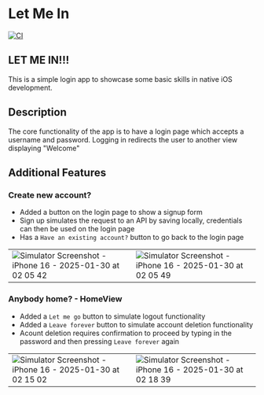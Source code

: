 # Let Me In

[![CI](https://github.com/MarKenn/LetMeIn/actions/workflows/CI.yml/badge.svg)](https://github.com/MarKenn/LetMeIn/actions/workflows/CI.yml)

## LET ME IN!!!

This is a simple login app to showcase some basic skills in native iOS development. 

## Description

The core functionality  of the app is to have a login page which accepts a username and password. Logging in redirects the user to another view displaying "Welcome"

## Additional Features

### Create new account?

 - Added a button on the login page to show a signup form
 - Sign up simulates the request to an API by saving locally, credentials can then be used on the login page
 - Has a `Have an existing account?` button to go back to the login page
   
|  |  | 
| --- | --- |
| ![Simulator Screenshot - iPhone 16 - 2025-01-30 at 02 05 42](https://github.com/user-attachments/assets/47903546-711d-4175-83db-52cd5004c4c5) | ![Simulator Screenshot - iPhone 16 - 2025-01-30 at 02 05 49](https://github.com/user-attachments/assets/65bb12cf-394b-4e5a-ae66-ca039c81e43f) |

### Anybody home? - HomeView

 - Added a `Let me go` button to simulate logout functionality
 - Added a `Leave forever` button to simulate account deletion functionality
 - Acount deletion requires confirmation to proceed by typing in the password and then pressing `Leave forever` again

|  |  | 
| --- | --- |
| ![Simulator Screenshot - iPhone 16 - 2025-01-30 at 02 15 02](https://github.com/user-attachments/assets/81c44a06-a098-4125-969f-1b2a14669d48) | ![Simulator Screenshot - iPhone 16 - 2025-01-30 at 02 18 39](https://github.com/user-attachments/assets/a1a999d6-7586-4d41-96ef-f7037e8eb2d0) |


